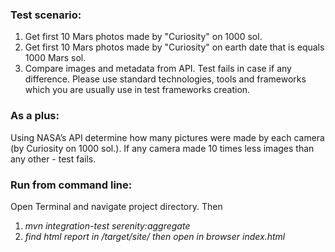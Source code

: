 ### Test scenario:
1. Get first 10 Mars photos made by "Curiosity" on 1000 sol.
2. Get first 10 Mars photos made by "Curiosity" on earth date that is equals 1000 Mars sol.
3. Compare images and metadata from API. Test fails in case if any difference.
Please use standard technologies, tools and frameworks
which you are usually use in test frameworks creation.

### As a plus:
Using NASA’s API determine how many pictures were made by each camera (by Curiosity on 1000 sol.).
If any camera made 10 times less images than any other - test fails.

### Run from command line:
Open Terminal and navigate project directory. Then
1) _mvn integration-test serenity:aggregate_
2) _find html report in /target/site/ then open in browser index.html_
